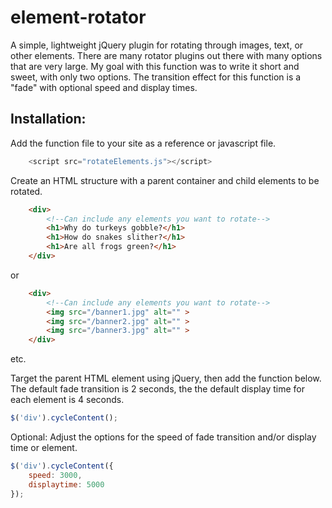 # element-rotator
A simple, lightweight jQuery plugin for rotating through images, text, or other elements.
There are many rotator plugins out there with many options that are very large. My goal with this function was to write it short and sweet, with only two options.
The transition effect for this function is a "fade" with optional speed and display times.

## Installation:

Add the function file to your site as a reference or javascript file.
```javascript  
	<script src="rotateElements.js"></script>
```  
Create an HTML structure with a parent container and child elements to be rotated.
```html  
	<div>
		<!--Can include any elements you want to rotate-->
		<h1>Why do turkeys gobble?</h1>
		<h1>How do snakes slither?</h1>
		<h1>Are all frogs green?</h1>
	</div>
```  
or
```html  
	<div>
		<!--Can include any elements you want to rotate-->
		<img src="/banner1.jpg" alt="" >
		<img src="/banner2.jpg" alt="" >
		<img src="/banner3.jpg" alt="" >
	</div>
```  
etc.

Target the parent HTML element using jQuery, then add the function below. The default fade transition is 2 seconds, the the default display time for each element is 4 seconds.
```javascript	
$('div').cycleContent();
```  
Optional: Adjust the options for the speed of fade transition and/or display time or element.

```javascript	
$('div').cycleContent({
	speed: 3000,
	displaytime: 5000
});
```  